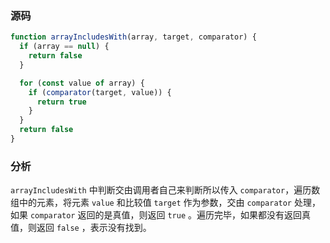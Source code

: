 ### 源码

```js
function arrayIncludesWith(array, target, comparator) {
  if (array == null) {
    return false
  }

  for (const value of array) {
    if (comparator(target, value)) {
      return true
    }
  }
  return false
}
```

### 分析

`arrayIncludesWith` 中判断交由调用者自己来判断所以传入 `comparator`，遍历数组中的元素，将元素 `value` 和比较值 `target` 作为参数，交由 `comparator` 处理，如果 `comparator` 返回的是真值，则返回 `true` 。遍历完毕，如果都没有返回真值，则返回 `false` ，表示没有找到。
